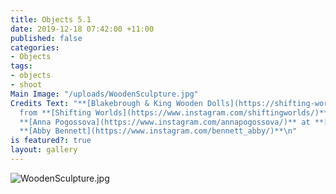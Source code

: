 ```yaml
---
title: Objects 5.1
date: 2019-12-18 07:42:00 +11:00
published: false
categories:
- Objects
tags:
- objects
- shoot
Main Image: "/uploads/WoodenSculpture.jpg"
Credits Text: "**[Blakebrough & King Wooden Dolls](https://shifting-worlds.com/collections/objects/products/blakebroughkingsamuraiwoodendoll)**
  from **[Shifting Worlds](https://www.instagram.com/shiftingworlds/)** \n\n\nPhotographs
  **[Anna Pogossova](https://www.instagram.com/annapogossova/)** at **[B&A](https://www.instagram.com/barepsau/)**\nStyling
  **[Abby Bennett](https://www.instagram.com/bennett_abby/)**\n"
is featured?: true
layout: gallery
---
```


![WoodenSculpture.jpg](/uploads/WoodenSculpture.jpg)

